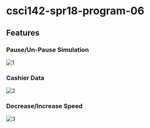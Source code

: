 # csci142-spr18-program-06

## Features

### Pause/Un-Pause Simulation
![1](https://i.imgur.com/oSP2ajj.gifv)

### Cashier Data
![2](https://i.imgur.com/cffCwop.gifv)

### Decrease/Increase Speed
![3](https://i.imgur.com/jbM9KWn.gifv)
